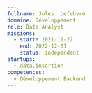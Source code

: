 ```yaml
---
fullname: Jules  Lefebvre
domaine: Développement
role: Data Analyst
missions:
  - start: 2021-11-22
    end: 2022-12-31
    status: independent
startups:
  - data.insertion
competences:
  - Développement Backend
---
```

